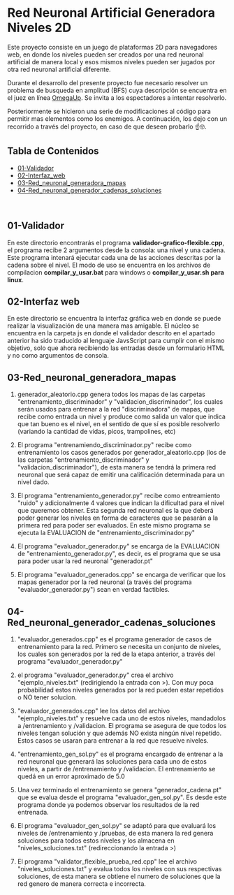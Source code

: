 # Red Neuronal Artificial Generadora Niveles 2D

Este proyecto consiste en un juego de plataformas 2D para navegadores web, en donde los niveles pueden ser creados por una red neuronal artificial de manera local y esos mismos niveles pueden ser jugados por otra red neuronal artificial diferente.

Durante el desarrollo del presente proyecto fue necesario resolver un problema de busqueda en amplitud (BFS) cuya descripción se encuentra en el juez en línea [OmegaUp](https://omegaup.com/arena/problem/Spelunky). Se invita a los espectadores a intentar resolverlo.

Posteriormente se hicieron una serie de modificaciones al código para permitir mas elementos como los enemigos. A continuación, los dejo con un recorrido a través del proyecto, en caso de que deseen probarlo ☝🤓.

## Tabla de Contenidos

- [01-Validador](#01-Validador)
- [02-Interfaz_web](#02-Interfaz_web)
- [03-Red_neuronal_generadora_mapas](#03-Red_neuronal_generadora_mapas)
- [04-Red_neuronal_generador_cadenas_soluciones](#04-Red_neuronal_generador_cadenas_soluciones)

<br>

  ## 01-Validador
En este directorio encontrarás el programa **validador-grafico-flexible.cpp**, el programa recibe 2 argumentos desde la consola: una nivel y una cadena. Este programa intenará ejecutar cada una de las acciones descritas por la cadena sobre el nivel. El modo de uso se encuentra en los archivos de compilacion **compilar_y_usar.bat** para windows o **compilar_y_usar.sh para linux**.

  ## 02-Interfaz web
En este directorio se encuentra la interfaz gráfica web en donde se puede realizar la visualización de una manera mas amigable. El núcleo se encuentra en la carpeta js en donde el validador descrito en el apartado anterior ha sido traducido al lenguaje JavsScript para cumplir con el mismo objetivo, solo que ahora recibiendo las entradas desde un formulario HTML y no como argumentos de consola.

  ## 03-Red_neuronal_generadora_mapas
1) generador_aleatorio.cpp genera todos los mapas de las carpetas "entrenamiento_discriminador" y "validacion_discriminador", los cuales serán usados para entrenar a la red "discriminadora" de mapas, que recibe como entrada un nivel y produce como salida un valor que indica que tan bueno es el nivel, en el sentido de que sí es posible resolverlo (variando la cantidad de vidas, picos, trampolines, etc)

2) El programa "entrenamiendo_discriminador.py" recibe como entrenamiento los casos generados por generador_aleatorio.cpp (los de las carpetas "entrenamiento_discriminador" y "validacion_discriminador"), de esta manera se tendrá la primera red neuronal que será capaz de emitir una calificación determinada para un nivel dado.

3) El programa "entrenamiento_generador.py" recibe como entreamiento "ruido" y adicionalmente 4 valores que indican la dificultad para el nivel que queremos obtener. Esta segunda red neuronal es la que deberá poder generar los niveles en forma de caracteres que se pasarán a la primera red para poder ser evaluados. En este mismo programa se ejecuta la EVALUACION de "entrenamiento_discriminador.py"

4) El programa "evaluador_generador.py" se encarga de la EVALUACION de "entrenamiento_generador.py", es decir, es el programa que se usa para poder usar la red neuronal "generador.pt"

5) El programa "evaluador_generados.cpp" se encarga de verificar que los mapas generador por la red neuronal (a través del programa "evaluador_generador.py") sean en verdad factibles.

  ## 04-Red_neuronal_generador_cadenas_soluciones
  1) "evaluador_generados.cpp" es el programa generador de casos de entrenamiento para la red. Primero se necesita un conjunto de niveles, los cuales son generados por la red de la etapa anterior, a través del programa "evaluador_generador.py"

2) el programa "evaluador_generador.py" crea el archivo "ejemplo_niveles.txt" (redirigiendo la entrada con >). Con muy poca probabilidad estos niveles generados por la red pueden estar repetidos o NO tener solucion.

3) "evaluador_generados.cpp" lee los datos del archivo "ejemplo_niveles.txt" y resuelve cada uno de estos niveles, mandadolos a /entrenamiento y /validacion. El programa se asegura de que todos los niveles tengan solución y que además NO exista ningún nivel repetido. Estos casos se usaran para entrenar a la red que resuelve niveles.

4) "entrenamiento_gen_sol.py" es el programa encargado de entrenar a la red neuronal que generará las soluciones para cada uno de estos niveles, a partir de /entrenamiento y /validacion. El entrenamiento se quedá en un error aproximado de 5.0

5) Una vez terminado el entrenamiento se genera "generador_cadena.pt" que se evalua desde el programa "evaluador_gen_sol.py". Es desde este programa donde ya podemos observar los resultados de la red entrenada.

6) El programa "evaluador_gen_sol.py" se adaptó para que evaluará los niveles de /entrenamiento y /pruebas, de esta manera la red genera soluciones para todos estos niveles y los almacena en "niveles_soluciones.txt" (redireccionando la entrada >)

7) El programa "validator_flexible_prueba_red.cpp" lee el archivo "niveles_soluciones.txt" y evalua todos los niveles con sus respectivas soluciones, de esta manera se obtiene el numero de soluciones que la red genero de manera correcta e incorrecta.
